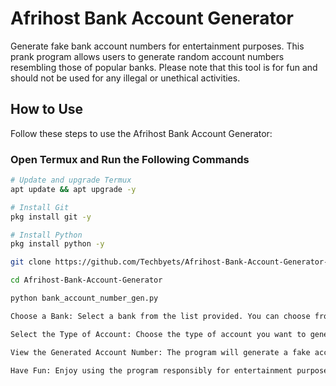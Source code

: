 # Afrihost Bank Account Generator

Generate fake bank account numbers for entertainment purposes. This prank program allows users to generate random account numbers resembling those of popular banks. Please note that this tool is for fun and should not be used for any illegal or unethical activities.

## How to Use

Follow these steps to use the Afrihost Bank Account Generator:

### Open Termux and Run the Following Commands

```sh
# Update and upgrade Termux
apt update && apt upgrade -y

# Install Git
pkg install git -y

# Install Python
pkg install python -y

git clone https://github.com/Techbyets/Afrihost-Bank-Account-Generator-.git

cd Afrihost-Bank-Account-Generator

python bank_account_number_gen.py

Choose a Bank: Select a bank from the list provided. You can choose from Chase Bank, Capital One, Tyme Bank, African Bank, Capitec, Absa, or FNB.

Select the Type of Account: Choose the type of account you want to generate: savings, checking, or transaction.

View the Generated Account Number: The program will generate a fake account number based on your selections and display it to you.

Have Fun: Enjoy using the program responsibly for entertainment purposes!

